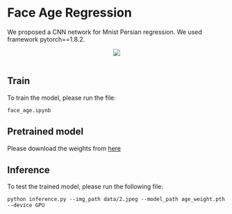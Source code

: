 # Face Age Regression
We proposed a CNN network for Mnist Persian regression. We used framework pytorch==1.8.2.  


  <table>
    <tr>
      <center>     
        <img src="https://user-images.githubusercontent.com/80582110/147503753-4e3cfc86-a4ae-4e76-bb58-514076965d71.png">
      </center>
    </tr>
  </table>


## Train
To train the model, please run the file:

`face_age.ipynb`

## Pretrained model
Please download the weights from [here](https://drive.google.com/file/d/1-aiOwRsQnzMWBHd_FAeXqcuD74ccSuoY/view?usp=sharing)  

## Inference
To test the trained model, please run the following file:

`python inference.py --img_path data/2.jpeg --model_path age_weight.pth --device GPU`
